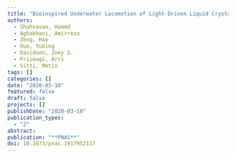 ```yaml
---
title: "Bioinspired Underwater Locomotion of Light-Driven Liquid Crystal Gels"
authors:
  - Shahsavan, Hamed
  - Aghakhani, Amirreza
  - Zeng, Hao
  - Guo, Yubing
  - Davidson, Zoey S.
  - Priimagi, Arri
  - Sitti, Metin
tags: []
categories: []
date: "2020-03-10"
featured: false
draft: false
projects: []
publishDate: "2020-03-10"
publication_types:
  - "2"
abstract:
publication: "**PNAS**"
doi: 10.1073/pnas.1917952117
---
```

